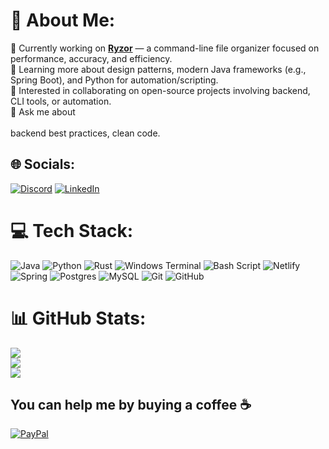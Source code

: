 # 💫 About Me:
🔭 Currently working on **[Ryzor](https://github.com/lucaas-d3v/Ryzor)** — a command-line file organizer focused on performance, accuracy, and efficiency.  <br>🌱 Learning more about design patterns, modern Java frameworks (e.g., Spring Boot), and Python for automation/scripting.  <br>👯 Interested in collaborating on open-source projects involving backend, CLI tools, or automation.<br>💬 Ask me about<br><br> backend best practices, clean code.<br>


## 🌐 Socials:
[![Discord](https://img.shields.io/badge/Discord-%237289DA.svg?logo=discord&logoColor=white)](https://discord.gg/898903384768282694) [![LinkedIn](https://img.shields.io/badge/LinkedIn-%230077B5.svg?logo=linkedin&logoColor=white)](https://www.linkedin.com/in/lucas-paulino-da-silva-a1b55b360/overlay/about-this-profile/?lipi=urn%3Ali%3Apage%3Ad_flagship3_profile_view_base%3BdO0zMnWKTGyYuyzr4e1G5A%3D%3D) 

# 💻 Tech Stack:
![Java](https://img.shields.io/badge/java-%23ED8B00.svg?style=for-the-badge&logo=openjdk&logoColor=white) ![Python](https://img.shields.io/badge/python-3670A0?style=for-the-badge&logo=python&logoColor=ffdd54) ![Rust](https://img.shields.io/badge/rust-%23000000.svg?style=for-the-badge&logo=rust&logoColor=white) ![Windows Terminal](https://img.shields.io/badge/Windows%20Terminal-%234D4D4D.svg?style=for-the-badge&logo=windows-terminal&logoColor=white) ![Bash Script](https://img.shields.io/badge/bash_script-%23121011.svg?style=for-the-badge&logo=gnu-bash&logoColor=white) ![Netlify](https://img.shields.io/badge/netlify-%23000000.svg?style=for-the-badge&logo=netlify&logoColor=#00C7B7) ![Spring](https://img.shields.io/badge/spring-%236DB33F.svg?style=for-the-badge&logo=spring&logoColor=white) ![Postgres](https://img.shields.io/badge/postgres-%23316192.svg?style=for-the-badge&logo=postgresql&logoColor=white) ![MySQL](https://img.shields.io/badge/mysql-4479A1.svg?style=for-the-badge&logo=mysql&logoColor=white) ![Git](https://img.shields.io/badge/git-%23F05033.svg?style=for-the-badge&logo=git&logoColor=white) ![GitHub](https://img.shields.io/badge/github-%23121011.svg?style=for-the-badge&logo=github&logoColor=white)

# 📊 GitHub Stats:
![](https://github-readme-stats.vercel.app/api?username=lucaas-d3v&theme=dark&hide_border=false&include_all_commits=false&count_private=false)<br/>
![](https://nirzak-streak-stats.vercel.app/?user=lucaas-d3v&theme=dark&hide_border=false)<br/>
![](https://github-readme-stats.vercel.app/api/top-langs/?username=lucaas-d3v&theme=dark&hide_border=false&include_all_commits=false&count_private=false&layout=compact)

  ## You can help me by buying a coffee ☕
  [![PayPal](https://img.shields.io/badge/PayPal-00457C?style=for-the-badge&logo=paypal&logoColor=white)](https://paypal.me/Lucas-Paulino-Da-Silva)  
